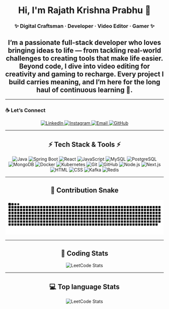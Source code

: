 <h1 align="center">Hi, I'm Rajath Krishna Prabhu 👋</h1>

<h3 align="center">✨ Digital Craftsman · Developer · Video Editor · Gamer ✨</h3>

<h2 align="center">
  I’m a passionate <b>full-stack developer</b> who loves bringing ideas to life — from tackling real-world challenges to creating tools that make life easier.  
  Beyond code, I dive into <b>video editing</b> for creativity and <b>gaming</b> to recharge.  
  Every project I build carries meaning, and I’m here for the long haul of continuous learning 🚀.
</h2>

---

### ☕ Let’s Connect  
<p align="center">
  <a href="https://www.linkedin.com/in/rajathkrishnaprabhu/" target="_blank">
    <img alt="LinkedIn" title="Connect on LinkedIn" src="https://custom-icon-badges.demolab.com/badge/-LinkedIn-0A66C2?logo=linkedin&logoColor=white&style=for-the-badge"/>
  </a>
  <a href="https://www.instagram.com/rajathkprabhu/" target="_blank">
    <img alt="Instagram" title="Follow on Instagram" src="https://custom-icon-badges.demolab.com/badge/-Instagram-DD2A7B?logo=instagram&logoColor=white&style=for-the-badge"/>
  </a>
  <a href="mailto:rajathkrishnaprabhu@gmail.com">
    <img alt="Email" title="Send Email" src="https://custom-icon-badges.demolab.com/badge/-Gmail-D14836?logo=gmail&logoColor=white&style=for-the-badge"/>
  </a>
  <a href="https://github.com/RealKrisMiles" target="_blank">
    <img alt="GitHub" title="Follow me on GitHub" src="https://custom-icon-badges.demolab.com/badge/-GitHub-181717?logo=github&logoColor=white&style=for-the-badge"/>
  </a>
</p>

---

<h2 align="center">⚡ Tech Stack & Tools ⚡</h2>
<p align="center">
  <img alt="Java" width="40px" src="https://cdn.jsdelivr.net/gh/devicons/devicon/icons/java/java-original.svg"/>
  <img alt="Spring Boot" width="40px" src="https://cdn.jsdelivr.net/gh/devicons/devicon/icons/spring/spring-original.svg"/>
  <img alt="React" width="40px" src="https://cdn.jsdelivr.net/gh/devicons/devicon/icons/react/react-original.svg"/>
  <img alt="JavaScript" width="40px" src="https://cdn.jsdelivr.net/gh/devicons/devicon/icons/javascript/javascript-original.svg"/>
  <img alt="MySQL" width="40px" src="https://cdn.jsdelivr.net/gh/devicons/devicon/icons/mysql/mysql-original.svg"/>
  <img alt="PostgreSQL" width="40px" src="https://cdn.jsdelivr.net/gh/devicons/devicon/icons/postgresql/postgresql-original.svg"/>
  <img alt="MongoDB" width="40px" src="https://cdn.jsdelivr.net/gh/devicons/devicon/icons/mongodb/mongodb-original.svg"/>
  <img alt="Docker" width="40px" src="https://cdn.jsdelivr.net/gh/devicons/devicon/icons/docker/docker-original.svg"/>
  <img alt="Kubernetes" width="40px" src="https://cdn.jsdelivr.net/gh/devicons/devicon/icons/kubernetes/kubernetes-plain.svg"/>
  <img alt="Git" width="40px" src="https://cdn.jsdelivr.net/gh/devicons/devicon/icons/git/git-original.svg"/>
  <img alt="GitHub" width="40px" src="https://cdn.jsdelivr.net/gh/devicons/devicon/icons/github/github-original.svg"/>
  <img alt="Node.js" width="40px" src="https://cdn.jsdelivr.net/gh/devicons/devicon/icons/nodejs/nodejs-original.svg"/>
  <img alt="Next.js" width="40px" src="https://cdn.jsdelivr.net/gh/devicons/devicon/icons/nextjs/nextjs-original.svg"/>
  <img alt="HTML" width="40px" src="https://cdn.jsdelivr.net/gh/devicons/devicon/icons/html5/html5-plain.svg"/>
  <img alt="CSS" width="40px" src="https://cdn.jsdelivr.net/gh/devicons/devicon/icons/css3/css3-plain.svg"/>
  <img alt="Kafka" width="40px" src="https://cdn.jsdelivr.net/gh/devicons/devicon/icons/apachekafka/apachekafka-original.svg"/>
  <img alt="Redis" width="40px" src="https://cdn.jsdelivr.net/gh/devicons/devicon/icons/redis/redis-original.svg"/>
</p>

---

<h2 align="center">🐍 Contribution Snake</h2>
<p align="center">
  <img src="https://github.com/RealKrisMiles/RealKrisMiles/blob/output/github-snake-dark.svg" alt="Snake animation"/>
</p>

---

<h2 align="center">🎯 Coding Stats</h2>
<p align="center">
  <img src="https://leetcard.jacoblin.cool/RajathKrishnaPrabhu?theme=light,unicorn" alt="LeetCode Stats"/>
</p>

---
<h2 align="center">💻 Top language Stats</h2>
<p align="center">
  <img src="https://leetcard.jacoblin.cool/RajathKrishnaPrabhu?theme=light,unicorn" alt="LeetCode Stats"/>
</p>

